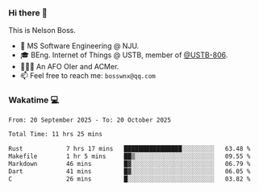 ### Hi there 👋

<!--
**bosswnx/bosswnx** is a ✨ _special_ ✨ repository because its `README.md` (this file) appears on your GitHub profile.

Here are some ideas to get you started:

- 🔭 I’m currently working on ...
- 🌱 I’m currently learning ...
- 👯 I’m looking to collaborate on ...
- 🤔 I’m looking for help with ...
- 💬 Ask me about ...
- 📫 How to reach me: ...
- 😄 Pronouns: ...
- ⚡ Fun fact: ...
-->

This is Nelson Boss.

- 🏫 MS Software Engineering @ NJU.
- 🎓 BEng. Internet of Things @ USTB, member of [@USTB-806](https://ustb-806.github.io/).
- 🧑🏻‍💻 An AFO OIer and ACMer.
- 📫 Feel free to reach me: `bosswnx@qq.com`

### Wakatime 💻

<!--START_SECTION:waka-->

```txt
From: 20 September 2025 - To: 20 October 2025

Total Time: 11 hrs 25 mins

Rust            7 hrs 17 mins   ████████████████░░░░░░░░░   63.48 %
Makefile        1 hr 5 mins     ██▒░░░░░░░░░░░░░░░░░░░░░░   09.55 %
Markdown        46 mins         █▓░░░░░░░░░░░░░░░░░░░░░░░   06.79 %
Dart            41 mins         █▓░░░░░░░░░░░░░░░░░░░░░░░   06.05 %
C               26 mins         █░░░░░░░░░░░░░░░░░░░░░░░░   03.82 %
```

<!--END_SECTION:waka-->
